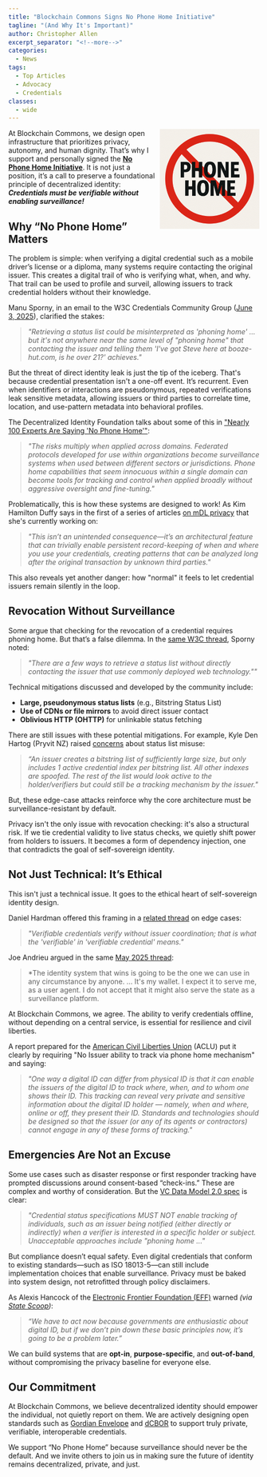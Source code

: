 ```yaml
---
title: "Blockchain Commons Signs No Phone Home Initiative"
tagline: "(And Why It's Important)"
author: Christopher Allen
excerpt_separator: "<!--more-->"
categories:
  - News
tags:
  - Top Articles
  - Advocacy
  - Credentials
classes:
  - wide
---
```


<a href="https://nophonehome.com"><img src="/images/nph.png" width=200px style="float: right; margin-left: 10px;"></a>

At Blockchain Commons, we design open infrastructure that prioritizes privacy, autonomy, and human dignity. That’s why I support and personally signed the **[No Phone Home Initiative](https://nophonehome.com)**. It is not just a position, it’s a call to preserve a foundational principle of decentralized identity: ***Credentials must be verifiable without enabling surveillance!***

## Why “No Phone Home” Matters

The problem is simple: when verifying a digital credential such as a mobile driver’s license or a diploma, many systems require contacting the original issuer. This creates a digital trail of who is verifying what, when, and why. That trail can be used to profile and surveil, allowing issuers to track credential holders without their knowledge. 

Manu Sporny, in an email to the W3C Credentials Community Group ([June 3, 2025](https://lists.w3.org/Archives/Public/public-credentials/2025Jun/0008.html)), clarified the stakes:

> *"Retrieving a status list could be misinterpreted as 'phoning home' ... but it's not anywhere near the same level of "phoning home" that contacting the issuer and telling them 'I've got Steve here at
booze-hut.com, is he over 21?' achieves."*

But the threat of direct identity leak is just the tip of the iceberg. That's because credential presentation isn't a one-off event. It’s recurrent. Even when identifiers or interactions are pseudonymous, repeated verifications leak sensitive metadata, allowing issuers or third parties to correlate time, location, and use-pattern metadata into behavioral profiles. 

The Decentralized Identity Foundation talks about some of this in ["Nearly 100 Experts Are Saying 'No Phone Home'"](https://blog.identity.foundation/no-phone-home/):

> *"The risks multiply when applied across domains. Federated protocols developed for use within organizations become surveillance systems when used between different sectors or jurisdictions. Phone home capabilities that seem innocuous within a single domain can become tools for tracking and control when applied broadly without aggressive oversight and fine-tuning."*

Problematically, this is how these systems are designed to work! As Kim Hamilton Duffy says in the first of a series of articles [on mDL privacy](https://kimdhamilton.com/latent_surveillance/) that she's currently working on:

> *"This isn’t an unintended consequence—it’s an architectural feature that can trivially enable persistent record-keeping of when and where you use your credentials, creating patterns that can be analyzed long after the original transaction by unknown third parties."*

This also reveals yet another danger: how "normal" it feels to let credential issuers remain silently in the loop.

## Revocation Without Surveillance

Some argue that checking for the revocation of a credential requires phoning home. But that’s a false dilemma. In the [same W3C thread](https://lists.w3.org/Archives/Public/public-credentials/2025Jun/0009.html), Sporny noted:

> *"There are a few ways to retrieve a status list without directly contacting the issuer that use commonly deployed web technology.""*

Technical mitigations discussed and developed by the community include:

* **Large, pseudonymous status lists** (e.g., Bitstring Status List)
* **Use of CDNs or file mirrors** to avoid direct issuer contact
* **Oblivious HTTP (OHTTP)** for unlinkable status fetching

There are still issues with these potential mitigations. For example, Kyle Den Hartog (Pryvit NZ) raised [concerns](https://lists.w3.org/Archives/Public/public-credentials/2025Jun/0004.html) about status list misuse:

> *“An issuer creates a bitstring list of sufficiently large size, but only includes 1 active credential index per bitstring list. All other indexes are spoofed. The rest of the list would look active to the holder/verifiers but could still be a tracking mechanism by the issuer."*

But, these edge-case attacks reinforce why the core architecture must be surveillance-resistant by default.

Privacy isn't the only issue with revocation checking: it's also a structural risk. If we tie credential validity to live status checks, we quietly shift power from holders to issuers. It becomes a form of dependency injection, one that contradicts the goal of self-sovereign identity.

## Not Just Technical: It’s Ethical

This isn't just a technical issue. It goes to the ethical heart of self-sovereign identity design.

Daniel Hardman offered this framing in a [related thread](https://lists.w3.org/Archives/Public/public-credentials/2025May/0050.html) on edge cases:

> *"Verifiable credentials verify without issuer coordination; that is what the 'verifiable' in 'verifiable credential' means."*

Joe Andrieu argued in the same [May 2025 thread](https://lists.w3.org/Archives/Public/public-credentials/2025May/0009.html):

> *The identity system that wins is going to be the one we can use in any circumstance by anyone. ... It's my wallet. I expect it to serve me, as a user agent. I do not accept that it might also serve the state as a surveillance platform.
 
At Blockchain Commons, we agree. The ability to verify credentials offline, without depending on a central service, is essential for resilience and civil liberties.

A report prepared for the [American Civil Liberties Union](https://www.aclu.org/publications/aclu-digital-id-state-legislative-recommendations) (ACLU) put it clearly by requiring "No Issuer ability to track via phone home mechanism" and saying: 

> *"One way a digital ID can differ from physical ID is that it can enable the issuers of the digital ID to track where, when, and to whom one shows their ID. This tracking can reveal very private and sensitive information about the digital ID holder — namely, when and where, online or off, they present their ID. Standards and technologies should be designed so that the issuer (or any of its agents or contractors) cannot engage in any of these forms of tracking."*

## Emergencies Are Not an Excuse

Some use cases such as disaster response or first responder tracking have prompted discussions around consent-based “check-ins.” These are complex and worthy of consideration. But the [VC Data Model 2.0 spec](https://www.w3.org/TR/vc-data-model-2.0/#verification) is clear:

> *"Credential status specifications MUST NOT enable tracking of individuals, such as an issuer being notified (either directly or indirectly) when a verifier is interested in a specific holder or subject. Unacceptable approaches include "phoning home ..."*

But compliance doesn’t equal safety. Even digital credentials that conform to existing standards—such as ISO 18013-5—can still include implementation choices that enable surveillance. Privacy must be baked into system design, not retrofitted through policy disclaimers.

As Alexis Hancock of the [Electronic Frontier Foundation (EFF)](https:www.eff.org) warned _(via [State Scoop](https://statescoop.com/no-phone-home-mobile-drivers-license-privacy/))_:

> *“We have to act now because governments are enthusiastic about digital ID, but if we don’t pin down these basic principles now, it’s going to be a problem later.”*

We can build systems that are **opt-in**, **purpose-specific**, and **out-of-band**, without compromising the privacy baseline for everyone else.

## Our Commitment

At Blockchain Commons, we believe decentralized identity should empower the individual, not quietly report on them. We are actively designing open standards such as [Gordian Envelope](https://github.com/BlockchainCommons/BCSwiftSecureComponents/blob/master/Docs/GordianEnvelope.md) and [dCBOR](https://github.com/BlockchainCommons/Research/blob/master/papers/dCBOR-2023.md) to support truly private, verifiable, interoperable credentials.

We support “No Phone Home” because surveillance should never be the default. And we invite others to join us in making sure the future of identity remains decentralized, private, and just.

